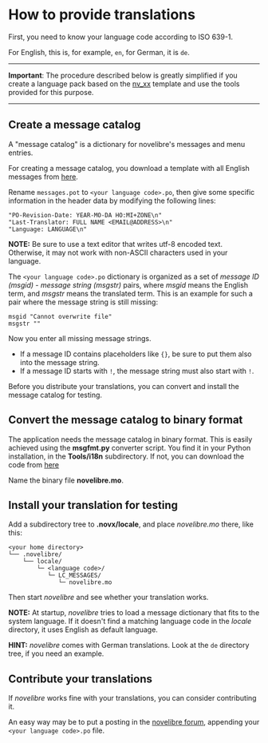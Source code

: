 # How to provide translations

First, you need to know your language code according to ISO 639-1.

For English, this is, for example, `en`, for German, it is `de`.

---

**Important**: The procedure described below is greatly simplified if you create a 
language pack based on the [nv_xx](https://github.com/peter88213/nv_xx) template 
and use the tools provided for this purpose. 

---

## Create a message catalog

A "message catalog" is a dictionary for novelibre's messages and menu entries.

For creating a message catalog, you download a template with all English messages 
from [here](https://github.com/peter88213/novelibre/blob/main/i18n/messages.pot). 


Rename `messages.pot` to `<your language code>.po`, then give some specific information 
in the header data by modifying the following lines:

```
"PO-Revision-Date: YEAR-MO-DA HO:MI+ZONE\n"
"Last-Translator: FULL NAME <EMAIL@ADDRESS>\n"
"Language: LANGUAGE\n"
```

**NOTE:** Be sure to use a text editor that writes utf-8 encoded text. Otherwise, it 
may not work with non-ASCII characters used in your language.

The  `<your language code>.po` dictionary is organized as a set of 
*message ID (msgid)* - *message string (msgstr)* pairs, where *msgid* 
means the English term, and *msgstr* means the translated term. 
This is an example for such a pair where the message string is still missing:

```
msgid "Cannot overwrite file"
msgstr ""
```

Now you enter all missing message strings. 
- If a message ID contains placeholders like `{}`, be sure to put them also 
into the message string.  
- If a message ID starts with `!`, the message string must also start with `!`. 

Before you distribute your translations, you can convert and install the message 
catalog for testing. 

## Convert the message catalog to binary format

The application needs the message catalog in binary format. This is easily achieved 
using the **msgfmt.py** converter script. 
You find it in your Python installation, in the **Tools/i18n** subdirectory. 
If not, you can download the code from [here](https://github.com/python/cpython/blob/main/Tools/i18n/msgfmt.py)

Name the binary file **novelibre.mo**. 


## Install your translation for testing

Add a subdirectory tree to **.novx/locale**, and place *novelibre.mo* there, like this:

```
<your home directory>
└── .novelibre/
    └── locale/
        └─ <language code>/
           └─ LC_MESSAGES/
              └─ novelibre.mo
```

Then start *novelibre* and see whether your translation works. 

**NOTE:** At startup, *novelibre* tries to load a message dictionary that fits to the system language. If it doesn't find a matching language code in the *locale* directory, it uses English as default language. 

**HINT:** *novelibre* comes with German translations. Look at the `de` directory tree, if you need an example. 


## Contribute your translations

If *novelibre* works fine with your translations, you can consider contributing it. 

An easy way may be to put a posting in the [novelibre forum](https://github.com/peter88213/novelibre/discussions), appending your  `<your language code>.po` file. 
